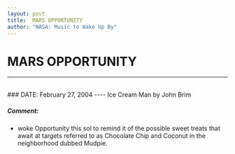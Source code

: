 ```yaml
---
layout: post
title:  MARS OPPORTUNITY
author: "NASA: Music to Wake Up By"
---
```


# MARS OPPORTUNITY
----
<br/>
### DATE: February 27, 2004
----
Ice Cream Man by John Brim

##### Comment:
* woke Opportunity this sol to remind it of the possible sweet treats that await at targets referred to as Chocolate Chip and Coconut in the neighborhood dubbed Mudpie.
